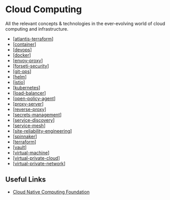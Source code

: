 # Cloud Computing

All the relevant concepts & technologies in the ever-evolving world of cloud computing and infrastructure.

- [[atlantis-terraform]]
- [[container]]
- [[devops]]
- [[docker]]
- [[envoy-proxy]]
- [[forseti-security]]
- [[git-ops]]
- [[helm]]
- [[istio]]
- [[kubernetes]]
- [[load-balancer]]
- [[open-policy-agent]]
- [[proxy-server]]
- [[reverse-proxy]]
- [[secrets-management]]
- [[service-discovery]]
- [[service-mesh]]
- [[site-reliability-engineering]]
- [[spinnaker]]
- [[terraform]]
- [[vault]]
- [[virtual-machine]]
- [[virtual-private-cloud]]
- [[virtual-private-network]]

## Useful Links

- [Cloud Native Computing Foundation](https://www.cncf.io/)

[//begin]: # "Autogenerated link references for markdown compatibility"
[atlantis-terraform]: cloud-computing/atlantis-terraform "Atlantis (Terraform)"
[devops]: cloud-computing/devops "DevOps"
[docker]: cloud-computing/docker "Docker"
[envoy_proxy]: cloud-computing/envoy_proxy "Envoy Proxy"
[git-ops]: cloud-computing/git-ops "GitOps"
[helm]: cloud-computing/helm "Helm"
[istio]: cloud-computing/istio "Istio"
[kubernetes]: cloud-computing/kubernetes "Kubernetes (k8s)"
[load-balancer]: cloud-computing/load-balancer "Load Balancer"
[service-mesh]: cloud-computing/service-mesh "Service Mesh"
[site-reliability-engineering]: cloud-computing/site-reliability-engineering "Site Reliability Engineering (SRE)"
[spinnaker]: cloud-computing/spinnaker "Spinnaker"
[terraform]: cloud-computing/terraform "Terraform"
[vault]: cloud-computing/vault "Vault"
[service-discovery]: cloud-computing/service-discovery "Service Discovery"
[envoy-proxy]: cloud-computing/envoy-proxy "Envoy Proxy"
[container]: cloud-computing/container "Container"
[secrets-management]: cloud-computing/secrets-management "Secrets Management"
[virtual-machine]: cloud-computing/virtual-machine "Virtual Machine"
[virtual-private-cloud]: cloud-computing/virtual-private-cloud "Virtual Private Cloud"
[open-policy-agent]: cloud-computing/open-policy-agent "Open Policy Agent"
[forseti-security]: cloud-computing/forseti-security "Forseti Security"
[virtual-private-network]: cloud-computing/virtual-private-network "Virtual Private Network"
[proxy-server]: cloud-computing/proxy-server "Proxy Server"
[reverse-proxy]: cloud-computing/reverse-proxy "Reverse Proxy"
[//end]: # "Autogenerated link references"
